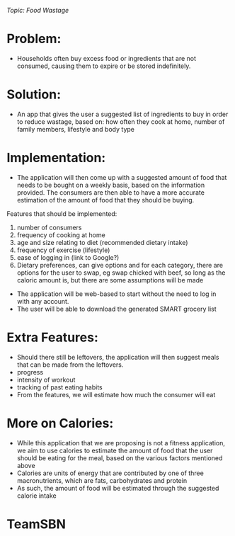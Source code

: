 _Topic: Food Wastage_

# Problem:

- Households often buy excess food or ingredients that are not consumed, causing them to expire or be stored indefinitely.

# Solution:

- An app that gives the user a suggested list of ingredients to buy in order to reduce wastage, based on: how often they cook at home, number of family members, lifestyle and body type

# Implementation:

- The application will then come up with a suggested amount of food that needs to be bought on a weekly basis, based on the information provided. The consumers are then able to have a more accurate estimation of the amount of food that they should be buying.

Features that should be implemented:

1. number of consumers
2. frequency of cooking at home
3. age and size relating to diet (recommended dietary intake)
4. frequency of exercise (lifestyle)
5. ease of logging in (link to Google?)
6. Dietary preferences, can give options and for each category, there are options for the user to swap, eg swap chicked with beef, so long as the caloric amount is, but there are some assumptions will be made

- The application will be web-based to start without the need to log in with any account.
- The user will be able to download the generated SMART grocery list

# Extra Features:

- Should there still be leftovers, the application will then suggest meals that can be made from the leftovers.
- progress
- intensity of workout
- tracking of past eating habits
- From the features, we will estimate how much the consumer will eat

# More on Calories:
- While this application that we are proposing is not a fitness application, we aim to use calories to estimate the amount of food that the user
should be eating for the meal, based on the various factors mentioned above
- Calories are units of energy that are contributed by one of three macronutrients, which are fats, carbohydrates and protein
- As such, the amount of food will be estimated through the suggested calorie intake

# TeamSBN
